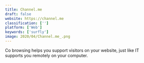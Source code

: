 ```yaml
---
title: Channel.me
draft: false 
website: https://channel.me
classification: ['']
platform: ['Web']
keywords: ['surfly']
image: 2020/04/Channel.me_.png
---
```

Co browsing helps you support visitors on your website, just like IT supports you remotely on your computer.